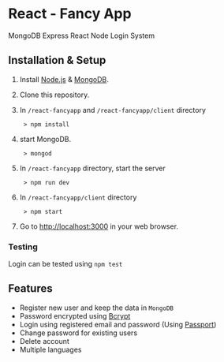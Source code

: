 # React - Fancy App
MongoDB Express React Node Login System

## Installation & Setup
1. Install [Node.js](https://nodejs.org/) & [MongoDB](https://www.mongodb.org/).
2. Clone this repository.
3. In `/react-fancyapp` and `/react-fancyapp/client` directory
		
		> npm install
		
4. start MongoDB.

		> mongod

5. In `/react-fancyapp` directory, start the server

		> npm run dev
    
6. In `/react-fancyapp/client` directory

		> npm start
		
7. Go to [http://localhost:3000](http://localhost:3000) in your web browser.


 ### Testing
 Login can be tested using `npm test`

## Features

* Register new user and keep the data in `MongoDB`
* Password encrypted using [Bcrypt](https://www.npmjs.com/package/bcrypt)
* Login using registered email and password (Using [Passport](http://www.passportjs.org/))
* Change password for existing users
* Delete account
* Multiple languages 


